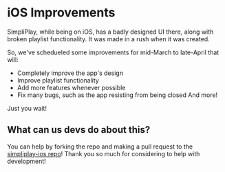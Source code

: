 # iOS Improvements
SimpliPlay, while being on iOS, has a badly designed UI there, along with broken playlist functionality. It was made in a rush when it was created.

So, we've schedueled some improvements for mid-March to late-April that will:
- Completely improve the app's design
- Improve playlist functionality
- Add more features whenever possible
- Fix many bugs, such as the app resisting from being closed
  And more!

Just you wait!

## What can us devs do about this?
You can help by forking the repo and making a pull request to the [simpliplay-ios repo](https://github.com/A-Star100/simpliplay-ios)!
Thank you so much for considering to help with development!
